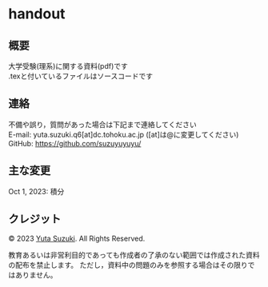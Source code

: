 # handout

## 概要
大学受験(理系)に関する資料(pdf)です  
.texと付いているファイルはソースコードです

## 連絡
不備や誤り，質問があった場合は下記まで連絡してください  
E-mail: yuta.suzuki.q6[at]dc.tohoku.ac.jp ([at]は@に変更してください)  
GitHub: https://github.com/suzuyuyuyu/

## 主な変更
Oct 1, 2023: 積分

## クレジット
© 2023 [Yuta Suzuki](https://github.com/suzuyuyuyu). All Rights Reserved.

教育あるいは非営利目的であっても作成者の了承のない範囲では作成された資料の配布を禁止します。
ただし，資料中の問題のみを参照する場合はその限りではありません。
